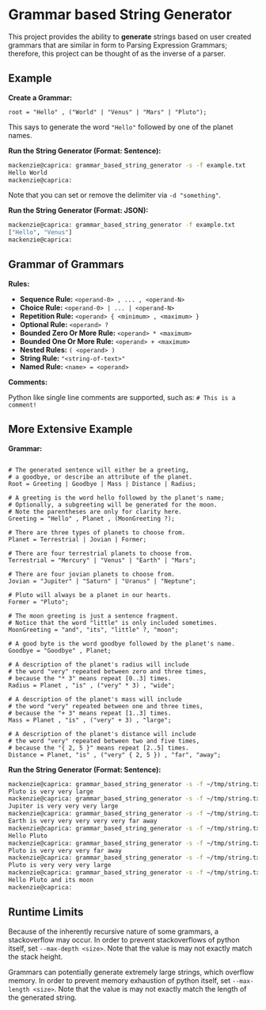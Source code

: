 # Grammar based String Generator

This project provides the ability to **generate** strings based on user created grammars
that are similar in form to Parsing Expression Grammars; therefore, this project can be
thought of as the inverse of a parser.

## Example

**Create a Grammar:**

```plain
root = "Hello" , ("World" | "Venus" | "Mars" | "Pluto");
```

This says to generate the word `"Hello"` followed by one of the planet names.

**Run the String Generator (Format: Sentence):**

```bash
mackenzie@caprica: grammar_based_string_generator -s -f example.txt
Hello World
mackenzie@caprica:
```

Note that you can set or remove the delimiter via `-d "something"`.

**Run the String Generator (Format: JSON):**

```bash
mackenzie@caprica: grammar_based_string_generator -f example.txt
["Hello", "Venus"]
mackenzie@caprica:
```

## Grammar of Grammars

**Rules:**
+ **Sequence Rule:** `<operand-0> , ... , <operand-N>`
+ **Choice Rule:** `<operand-0> | ... | <operand-N>`
+ **Repetition Rule:** `<operand> { <minimum> , <maximum> }`
+ **Optional Rule:** `<operand> ?`
+ **Bounded Zero Or More Rule:** `<operand> * <maximum>`
+ **Bounded One Or More Rule:** `<operand> + <maximum>`
+ **Nested Rules:** `( <operand> )`
+ **String Rule:** `"<string-of-text>"`
+ **Named Rule:** `<name> = <operand>`

**Comments:**

Python like single line comments are supported, such as: `# This is a comment!`

## More Extensive Example

**Grammar:**

```plain

# The generated sentence will either be a greeting,
# a goodbye, or describe an attribute of the planet.
Root = Greeting | Goodbye | Mass | Distance | Radius;

# A greeting is the word hello followed by the planet's name;
# Optionally, a subgreeting will be generated for the moon.
# Note the parentheses are only for clarity here.
Greeting = "Hello" , Planet , (MoonGreeting ?);

# There are three types of planets to choose from.
Planet = Terrestrial | Jovian | Former;

# There are four terrestrial planets to choose from.
Terrestrial = "Mercury" | "Venus" | "Earth" | "Mars";

# There are four jovian planets to choose from.
Jovian = "Jupiter" | "Saturn" | "Uranus" | "Neptune";

# Pluto will always be a planet in our hearts.
Former = "Pluto";

# The moon greeting is just a sentence fragment.
# Notice that the word "little" is only included sometimes.
MoonGreeting = "and", "its", "little" ?, "moon";

# A good byte is the word goodbye followed by the planet's name.
Goodbye = "Goodbye" , Planet;

# A description of the planet's radius will include
# the word "very" repeated between zero and three times,
# because the "* 3" means repeat [0..3] times.
Radius = Planet , "is" , ("very" * 3) , "wide";

# A description of the planet's mass will include
# the word "very" repeated between one and three times,
# because the "+ 3" means repeat [1..3] times.
Mass = Planet , "is" , ("very" + 3) , "large";

# A description of the planet's distance will include
# the word "very" repeated between two and five times,
# because the "{ 2, 5 }" means repeat [2..5] times.
Distance = Planet, "is" , ("very" { 2, 5 }) , "far", "away";
```

**Run the String Generator (Format: Sentence):**

```bash
mackenzie@caprica: grammar_based_string_generator -s -f ~/tmp/string.txt
Pluto is very very large
mackenzie@caprica: grammar_based_string_generator -s -f ~/tmp/string.txt
Jupiter is very very very large
mackenzie@caprica: grammar_based_string_generator -s -f ~/tmp/string.txt
Earth is very very very very very far away
mackenzie@caprica: grammar_based_string_generator -s -f ~/tmp/string.txt
Hello Pluto
mackenzie@caprica: grammar_based_string_generator -s -f ~/tmp/string.txt
Pluto is very very very far away
mackenzie@caprica: grammar_based_string_generator -s -f ~/tmp/string.txt
Pluto is very very very large
mackenzie@caprica: grammar_based_string_generator -s -f ~/tmp/string.txt
Hello Pluto and its moon
mackenzie@caprica:
```

## Runtime Limits

Because of the inherently recursive nature of some grammars, a stackoverflow may occur.
In order to prevent stackoverflows of python itself, set `--max-depth <size>`.
Note that the value is may not exactly match the stack height.

Grammars can potentially generate extremely large strings, which overflow memory.
In order to prevent memory exhaustion of python itself, set `--max-length <size>`.
Note that the value is may not exactly match the length of the generated string.
